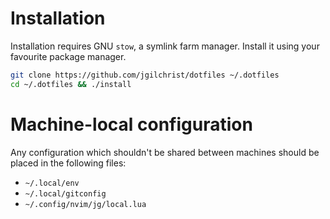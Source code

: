 # Installation

Installation requires GNU `stow`, a symlink farm manager. Install it using your favourite package manager.

```sh
git clone https://github.com/jgilchrist/dotfiles ~/.dotfiles
cd ~/.dotfiles && ./install
```

# Machine-local configuration

Any configuration which shouldn't be shared between machines should be placed in the following files:

* `~/.local/env`
* `~/.local/gitconfig`
* `~/.config/nvim/jg/local.lua`
